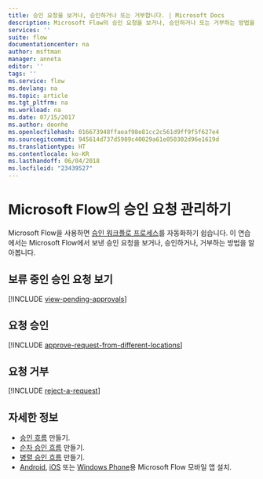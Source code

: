 ```yaml
---
title: 승인 요청을 보거나, 승인하거나 또는 거부합니다. | Microsoft Docs
description: Microsoft Flow의 승인 요청을 보거나, 승인하거나 또는 거부하는 방법을 알아봅니다.
services: ''
suite: flow
documentationcenter: na
author: msftman
manager: anneta
editor: ''
tags: ''
ms.service: flow
ms.devlang: na
ms.topic: article
ms.tgt_pltfrm: na
ms.workload: na
ms.date: 07/15/2017
ms.author: deonhe
ms.openlocfilehash: 016673948ffaeaf98e81cc2c561d9ff9f5f627e4
ms.sourcegitcommit: 945614d737d5909c40029a61e050302d96e1619d
ms.translationtype: HT
ms.contentlocale: ko-KR
ms.lasthandoff: 06/04/2018
ms.locfileid: "23439527"
---
```

# <a name="manage-approval-requests-in-microsoft-flow"></a>Microsoft Flow의 승인 요청 관리하기
Microsoft Flow을 사용하면 [승인 워크플로 프로세스](modern-approvals.md)를 자동화하기 쉽습니다. 이 연습에서는 Microsoft Flow에서 보낸 승인 요청을 보거나, 승인하거나, 거부하는 방법을 알아봅니다.

## <a name="view-pending-approval-requests"></a>보류 중인 승인 요청 보기
[!INCLUDE [view-pending-approvals](includes/view-pending-approvals.md)]

## <a name="approve-a-request"></a>요청 승인
[!INCLUDE [approve-request-from-different-locations](includes/approve-request-from-different-locations.md)]

## <a name="reject-a-request"></a>요청 거부
[!INCLUDE [reject-a-request](includes/reject-a-request.md)]

## <a name="learn-more"></a>자세한 정보
* [승인 흐름](modern-approvals.md) 만들기.
* [순차 승인 흐름](sequential-modern-approvals.md) 만들기.
* [병렬 승인 흐름](parallel-modern-approvals.md) 만들기.
* [Android](https://aka.ms/flowmobiledocsandroid), [iOS](https://aka.ms/flowmobiledocsios) 또는 [Windows Phone](https://aka.ms/flowmobilewindows)용 Microsoft Flow 모바일 앱 설치.

